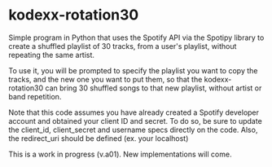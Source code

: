 # kodexx-rotation30

Simple program in Python that uses the Spotify API via the Spotipy library to create a shuffled playlist of 30 tracks, from a user's playlist, without repeating the same artist.

To use it, you will be prompted to specify the playlist you want to copy the tracks, and the new one you want to put them, so that the kodexx-rotation30 can bring 30 shuffled songs to that new playlist, without artist or band repetition.

Note that this code assumes you have already created a Spotify developer account and obtained your client ID and secret. 
To do so, be sure to update the client_id, client_secret and username specs directly on the code.
Also, the redirect_uri should be defined (ex. your localhost)

This is a work in progress (v.a01).
New implementations will come.






